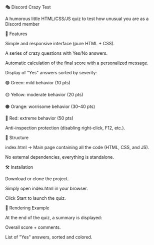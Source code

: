 🎭 Discord Crazy Test

A humorous little HTML/CSS/JS quiz to test how unusual you are as a Discord member

🚀 Features

Simple and responsive interface (pure HTML + CSS).

A series of crazy questions with Yes/No answers.

Automatic calculation of the final score with a personalized message.

Display of "Yes" answers sorted by severity:

🟢 Green: mild behavior (10 pts)

🟡 Yellow: moderate behavior (20 pts)

🟠 Orange: worrisome behavior (30–40 pts)

🔴 Red: extreme behavior (50 pts)

Anti-inspection protection (disabling right-click, F12, etc.).

📂 Structure

index.html → Main page containing all the code (HTML, CSS, and JS).

No external dependencies, everything is standalone.

🛠️ Installation

Download or clone the project.

Simply open index.html in your browser.

Click Start to launch the quiz.

📝 Rendering Example

At the end of the quiz, a summary is displayed:

Overall score + comments.

List of "Yes" answers, sorted and colored.
